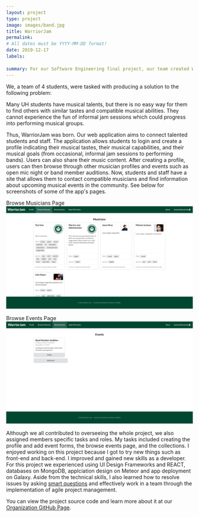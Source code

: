 ```yaml
---
layout: project
type: project
image: images/band.jpg
title: WarriorJam
permalink: 
# All dates must be YYYY-MM-DD format!
date: 2019-12-17
labels:

summary: For our Software Engineering final project, our team created WarriorJam, a web application that aims to connect musicians in the UH community.
---
```

We, a team of 4 students, were tasked with producing a solution to the following problem:

Many UH students have musical talents, but there is no easy way for them to find others with similar tastes and compatible musical abilities. They cannot experience the fun of informal jam sessions which could progress into performing musical groups.

Thus, WarriorJam was born. Our web application aims to connect talented students and staff.  The application allows students to login and create a profile indicating their musical tastes, their musical capabilities, and their musical goals (from occasional, informal jam sessions to performing bands). Users can also share their music content. After creating a profile, users can then browse through other musician profiles and events such as open mic night or band member auditions. Now, students and staff have a site that allows them to contact compatible musicians and find information about upcoming musical events in the community. See below for screenshots of some of the app's pages.

Browse Musicians Page
<img class="ui image" src="../images/musicians.png">

Browse Events Page
<img class="ui image" src="../images/events.png">

Although we all contributed to overseeing the whole project, we also assigned members specific tasks and roles. My tasks included creating the profile and add event forms, the browse events page, and the collections. I enjoyed working on this project because I got to try new things such as front-end and back-end. I improved and gained new skills as a developer. For this project we experienced using UI Design Frameworks and REACT, databases on MongoDB, applciation design on Meteor and app deployment on Galaxy. Aside from the technical skills, I also learned how to resolve issues by asking [smart questions](https://lcaraang.github.io/essays/smart-questions.html) and effectively work in a team through the implementation of agile project management. 

You can view the project source code and learn more about it at our [Organization GitHub Page](https://warrior-jam.github.io./).
